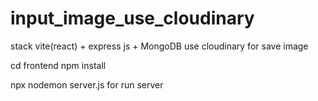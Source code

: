 # input_image_use_cloudinary

stack vite(react) + express js + MongoDB
use cloudinary for save image

cd frontend
npm install


npx nodemon server.js              for run server
